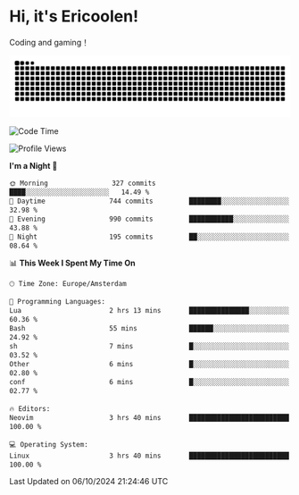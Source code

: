 # Hi, it's Ericoolen!
Coding and gaming！

<picture>
  <source media="(prefers-color-scheme: dark)" srcset="https://raw.githubusercontent.com/Eric-Song-Nop/Eric-Song-Nop/output/github-contribution-grid-snake-dark.svg">
  <source media="(prefers-color-scheme: light)" srcset="https://raw.githubusercontent.com/Eric-Song-Nop/Eric-Song-Nop/output/github-contribution-grid-snake.svg">
  <img alt="github contribution grid snake animation" src="https://raw.githubusercontent.com/Eric-Song-Nop/Eric-Song-Nop/output/github-contribution-grid-snake.svg">
</picture>

<!--START_SECTION:waka-->
![Code Time](http://img.shields.io/badge/Code%20Time-1%2C519%20hrs%2047%20mins-blue)

![Profile Views](http://img.shields.io/badge/Profile%20Views-0-blue)

**I'm a Night 🦉** 

```text
🌞 Morning                327 commits         ████░░░░░░░░░░░░░░░░░░░░░   14.49 % 
🌆 Daytime                744 commits         ████████░░░░░░░░░░░░░░░░░   32.98 % 
🌃 Evening                990 commits         ███████████░░░░░░░░░░░░░░   43.88 % 
🌙 Night                  195 commits         ██░░░░░░░░░░░░░░░░░░░░░░░   08.64 % 
```


📊 **This Week I Spent My Time On** 

```text
🕑︎ Time Zone: Europe/Amsterdam

💬 Programming Languages: 
Lua                      2 hrs 13 mins       ███████████████░░░░░░░░░░   60.36 % 
Bash                     55 mins             ██████░░░░░░░░░░░░░░░░░░░   24.92 % 
sh                       7 mins              █░░░░░░░░░░░░░░░░░░░░░░░░   03.52 % 
Other                    6 mins              █░░░░░░░░░░░░░░░░░░░░░░░░   02.80 % 
conf                     6 mins              █░░░░░░░░░░░░░░░░░░░░░░░░   02.77 % 

🔥 Editors: 
Neovim                   3 hrs 40 mins       █████████████████████████   100.00 % 

💻 Operating System: 
Linux                    3 hrs 40 mins       █████████████████████████   100.00 % 
```


 Last Updated on 06/10/2024 21:24:46 UTC
<!--END_SECTION:waka-->
